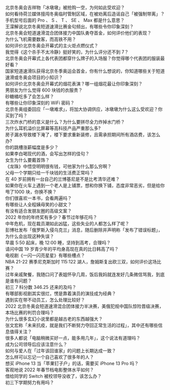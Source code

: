 北京冬奥会吉祥物「冰墩墩」被抢购一空，为何如此受欢迎？  
如何看待荷兰媒体擅闯冬奥临时管制区域，在被劝离后造谣自己「被强制带离」？  
手机型号后面的 Pro 、 S 、 T 、 SE 、 Max 都是什么意思？  
王濛解说北京冬奥短道速滑比赛金句频出，有哪些令你印象深刻？  
北京冬奥会短道速滑混合团体接力中国队勇夺首金，如何评价他们的表现？  
为什么飞机需要数客，而高铁不用？  
如何评价北京冬奥会开幕式的主火炬点燃仪式？  
我觉得《这个杀手不太冷静》挺好笑的，为什么评分还不到 7？  
北京冬奥会开幕式上各代表团都穿什么牌子的入场服？你觉得哪个代表团的服装最好看？  
国家短道速滑队获得北京冬季奥运会首金，你有什么想说的，你知道哪些关于短道速滑或冬奥会项目的小知识？  
如何评价北京冬奥会开幕式的烟花表演？哪一组烟花最让你印象深刻？  
男朋友为什么觉得 600 块钱的衣服贵？  
砂糖橘吃多了会怎么样？  
有哪些让你印象深刻的 WiFi 密码？  
北京冬奥组委回应「一墩难求」，将加大协调供应，冰墩墩为什么这么受欢迎？你买到了吗？  
三次炸水门桥的意义是什么？为什么要拼尽全力炸掉水门桥？  
为什么耳机溢价比屏幕等高科技产品严重那么多?  
房子漏水导致楼下淹了，楼下要求重新装修，且需承担期间所有酒店费，该怎么办?  
你的跳槽涨薪幅度是多少？  
如果李白喝现代的酒，会写出怎样的佳句？  
女生为什么要戴首饰？  
《龙珠》中悟空明明很有钱，可他家为什么那么穷啊？  
父母一个学期只给一千块钱的生活费正常吗？  
在 40 岁前拥有一台自己的兰博基尼是不是比考清华还难？  
如果你在火车上遇到一个老人是上铺票，想和你换下铺，态度非常恶劣，但是给你甩了1000 块，你换不换？  
你们很喜欢一本书，会看两遍吗？  
有哪些让人全程姨母笑的小甜文？  
有没有适合发朋友圈的高级文案？  
2022 年你的年终奖有多少？春节过年够花吗？  
中年危机，现在裁员潮如此凶猛，这些失业的人都怎么样了呢？  
彭博社发布「俄罗斯入侵乌克兰」消息，随后删除并声明称「发布了错误标题」，为什么会出现这种失误？  
早晨 5:50 起床，晚 12:00 睡，坚持到高考，合理吗？  
请问中国 19 岁青少年的平均身高现在真的比日韩高了吗？  
电视剧《一闪一闪亮星星》有哪些槽点？  
NBA 21-22 赛季尼克斯加时 115:122 湖人，詹姆斯复出砍三双，如何评价这场比赛？  
过年亲戚聚餐，我随口问了表姐怀孕几周，饭后我妈就连发好几条微信骂我，到底是谁有问题？  
初三 7 科分数 346.25 还来的及吗？  
有哪部影视剧其实很烂，愣是靠着演员的演技成为经典？  
遇到实在带不动员工，怎么处理比较好？  
2022 北京冬奥会短道速滑混合团体接力半决赛，美俄犯规中国队惊险晋级决赛，本场比赛的判罚合理吗？  
为什么很多玄幻小说里都是越古老的东西越强大？  
张文宏称「未来抗疫，就是我们不断努力夺回正常生活的过程」，其中还有哪些信息值得关注？  
很多人都说「电脑稍微买好一点，能多用几年」，这个说法有道理吗？  
成为公司领导后应该注意什么？  
如何与爱人在「过年该回谁家」的问题上长期达成一致？  
怎么样可以忘记一个自己喜欢了很多年的人？  
想买 iPhone 13 当「苹果钉子户」的话，需要买 iPhone 13 Pro 吗？  
客观地说 2022 年春节档电影整体水平如何？  
借给同学的 Switch 被校领导没收了，该怎么办？  
初三下学期努力有用吗？  
